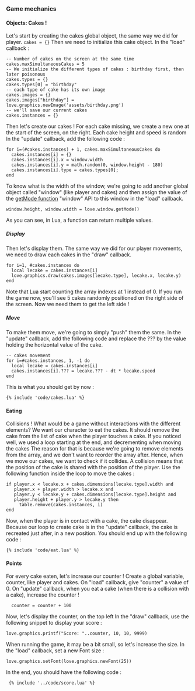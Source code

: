 ### Game mechanics
#### Objects: Cakes !
Let's start by creating the cakes global object, the same way we did for player.
``` cakes = {} ```
Then we need to initialize this cake object. In the "load" callback :
```
-- Number of cakes on the screen at the same time
cakes.maxSimultaneousCakes = 5
-- We initialize the different types of cakes : birthday first, then later poisonous
cakes.types = {}
cakes.types[0] = "birthday"
-- each type of cake has its own image
cakes.images = {}
cakes.images["birthday"] = love.graphics.newImage('assets/birthday.png')
-- we'll save our current cakes
cakes.instances = {}
  ```
Then let's create our cakes !
For each cake missing, we create a new one at the start of the screen, on the right.
Each cake height and speed is random
In the "update" callback, add the following code :
```
for i=(#cakes.instances) + 1, cakes.maxSimultaneousCakes do
  cakes.instances[i] = {}
  cakes.instances[i].x = window.width
  cakes.instances[i].y = math.random(0, window.height - 180)
  cakes.instances[i].type = cakes.types[0];
end
```
To know what is the width of the window, we're going to add another global object called "window" (like player and cakes) and then assign the value of the [getMode function](https://love2d.org/wiki/love.window.getMode) "window" API to this window in the "load" callback.
```
window.height, window.width = love.window.getMode()
```
As you can see, in Lua, a function can return multiple values.
##### Display
Then let's display them. The same way we did for our player movements, we need to draw each cakes in the "draw" callback.
```
for i=1, #cakes.instances do
  local lecake = cakes.instances[i]
  love.graphics.draw(cakes.images[lecake.type], lecake.x, lecake.y)
end
```
Note that Lua start counting the array indexes at 1 instead of 0.
If you run the game now, you'll see 5 cakes randomly positioned on the right side of the screen. Now we need them to get the left side !
##### Move
To make them move, we're going to simply "push" them the same.
In the "update" callback, add the following code and replace the ??? by the value holding the horizontal value of the cake.
```
-- cakes movement
for i=#cakes.instances, 1, -1 do
  local lecake = cakes.instances[i]
  cakes.instances[i].??? = lecake.??? - dt * lecake.speed
end
```
This is what you should get by now :
```
{% include 'code/cakes.lua' %}
```
#### Eating
Collisions ! What would be a game without interactions with the different elements?
We want our character to eat the cakes. It should remove the cake from the list of cake when the player touches a cake.
If you noticed well, we used a loop starting at the end, and decrementing when moving the cakes
The reason for that is because we're going to remove elements from the array, and we don't want to reorder the array after.
Hence, when we move our cakes, we want to check if it collides. A collision means that the position of the cake is shared with the position of the player.
Use the following function inside the loop to move the cakes :
```
if player.x < lecake.x + cakes.dimensions[lecake.type].width and
   player.x + player.width > lecake.x and
   player.y < lecake.y + cakes.dimensions[lecake.type].height and
   player.height + player.y > lecake.y then
     table.remove(cakes.instances, i)
end
```
Now, when the player is in contact with a cake, the cake disappear.
Because our loop to create cake is in the "update" callback, the cake is recreated just after, in a new position.
You should end up with the following code :
```
{% include 'code/eat.lua' %}
```
#### Points
For every cake eaten, let's increase our counter !
Create a global variable, counter, like player and cakes.
On "load" callback, give "counter" a value of 0.
On "update" callback, when you eat a cake (when there is a collision with a cake), increase the counter !
```
  counter = counter + 100
```
Now, let's display the counter, on the top left
In the "draw" callback, use the following snippet to display your score :
```
love.graphics.printf("Score: "..counter, 10, 10, 9999)
```
When running the game, it may be a bit small, so let's increase the size.
In the "load" callback, set a new Font size :
```
love.graphics.setFont(love.graphics.newFont(25))
```
In the end, you should have the following code :
```
 {% include '../code/score.lua' %}
```
